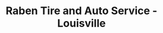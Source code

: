 ---
title: "Raben Tire and Auto Service - Louisville"
url: /louisville/raben-tire-and-auto-service-louisville/
shop: car repair
---